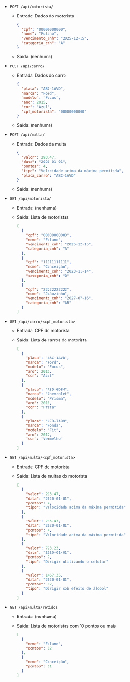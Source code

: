 - `POST /api/motorista/`

  - Entrada: Dados do motorista
    ```json
    {
      "cpf": "00000000000",
      "nome": "Fulano",
      "vencimento_cnh": "2025-12-15",
      "categoria_cnh": "A"
    }
    ```
  - Saída: (nenhuma)

- `POST /api/carro/`

  - Entrada: Dados do carro
    ```json
    {
      "placa": "ABC-1AVD",
      "marca": "Ford",
      "modelo": "Focus",
      "ano": 2015,
      "cor": "Azul",
      "cpf_motorista": "00000000000"
    }
    ```
  - Saída: (nenhuma)

- `POST /api/multa/`

  - Entrada: Dados da multa
    ```json
    {
      "valor": 293.47,
      "data": "2020-01-01",
      "pontos": 4,
      "tipo": "Velocidade acima da máxima permitida",
      "placa_carro": "ABC-1AVD"
    }
    ```
  - Saída: (nenhuma)

- `GET /api/motorista/ `

  - Entrada: (nenhuma)
  - Saída: Lista de motoristas

    ```json
    [
      {
        "cpf": "00000000000",
        "nome": "Fulano",
        "vencimento_cnh": "2025-12-15",
        "categoria_cnh": "A"
      },
      {
        "cpf": "11111111111",
        "nome": "Conceição",
        "vencimento_cnh": "2023-11-14",
        "categoria_cnh": "B"
      },
      {
        "cpf": "22222222222",
        "nome": "Joãozinho",
        "vencimento_cnh": "2027-07-16",
        "categoria_cnh": "AB"
      }
    ]
    ```

- `GET /api/carro/<cpf_motorista>`

  - Entrada: CPF do motorista
  - Saída: Lista de carros do motorista

    ```json
    [
      {
        "placa": "ABC-1AVD",
        "marca": "Ford",
        "modelo": "Focus",
        "ano": 2015,
        "cor": "Azul"
      },
      {
        "placa": "ASD-6D84",
        "marca": "Chevrolet",
        "modelo": "Prisma",
        "ano": 2018,
        "cor": "Prata"
      },
      {
        "placa": "HFD-7A89",
        "marca": "Honda",
        "modelo": "Fit",
        "ano": 2012,
        "cor": "Vermelho"
      }
    ]
    ```

- `GET /api/multa/<cpf_motorista>`

  - Entrada: CPF do motorista
  - Saída: Lista de multas do motorista

    ```json
    [
      {
        "valor": 293.47,
        "data": "2020-01-01",
        "pontos": 4,
        "tipo": "Velocidade acima da máxima permitida"
      },
      {
        "valor": 293.47,
        "data": "2020-01-01",
        "pontos": 4,
        "tipo": "Velocidade acima da máxima permitida"
      },
      {
        "valor": 723.23,
        "data": "2020-01-01",
        "pontos": 7,
        "tipo": "Dirigir utilizando o celular"
      },
      {
        "valor": 1467.35,
        "data": "2020-01-01",
        "pontos": 12,
        "tipo": "Dirigir sob efeito de álcool"
      }
    ]
    ```

- `GET /api/multa/retidos`

  - Entrada: (nenhuma)
  - Saída: Lista de motoristas com 10 pontos ou mais

    ```json
    [
      {
        "nome": "Fulano",
        "pontos": 12
      },
      {
        "nome": "Conceição",
        "pontos": 11
      }
    ]
    ```
